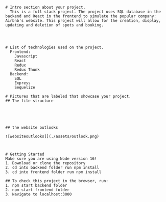     # Intro section about your project.
      This is a full stack project. The project uses SQL database in the backend and React in the frontend to simulate the popular company: Airbnb's website. This project will allow for the creation, display, updating and deletion of spots and booking. 
      



    # List of technologies used on the project.
      Frontend:
        Javascript
        React
        Redux
        Redux Thunk
      Backend:
        SQL
        Express
        Sequelize

    # Pictures that are labeled that showcase your project.
    ## The file structure



 

    ## the website outlooks

    ![websiteoutlooks]](./assets/outlook.png)



    # Getting Started
    Make sure you are using Node version 16!
    1. Download or clone the repository
    2. cd into backend folder run npm install
    3. cd into frontend folder run npm install

    ## To check this project in the browser, run:
    1. npm start backend folder
    2. npm start frontend folder
    3. Navigate to localhost:3000

